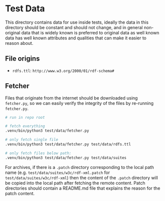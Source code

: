 # Test Data

This directory contains data for use inside tests, ideally the data in this
directory should be constant and should not change, and in general non-original
data that is widely known is preferred to original data as well known data has
well known attributes and qualities that can make it easier to reason about.


## File origins

- `rdfs.ttl`: `http://www.w3.org/2000/01/rdf-schema#`

## Fetcher

Files that originate from the internet should be downloaded using `fetcher.py`,
so we can easily verify the integrity of the files by re-running `fetcher.py`.

```bash
# run in repo root

# fetch everything
.venv/bin/python3 test/data/fetcher.py

# only fetch single file
.venv/bin/python3 test/data/fetcher.py test/data/rdfs.ttl

# only fetch files below path:
.venv/bin/python3 test/data/fetcher.py test/data/suites
```

For archives, if there is a `.patch` directory corresponding to the local path
name (e.g. `test/data/suites/w3c/rdf-xml.patch` for
`test/data/suites/w3c/rdf-xml`) then the content of the `.patch` directory will
be copied into the local path after fetching the remote content. Patch
directories should contain a README.md file that explains the reason for the
patch content.
